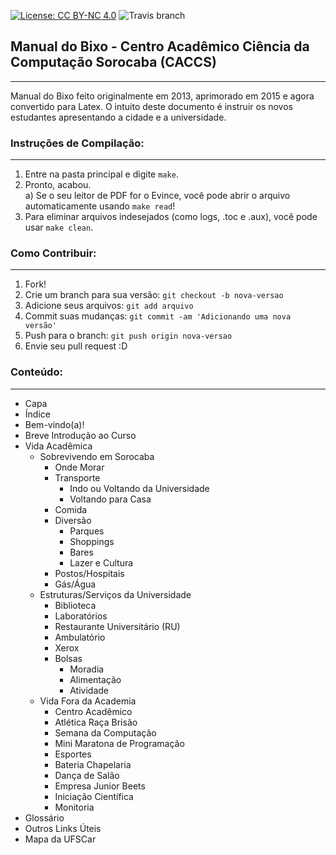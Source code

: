 [![License: CC BY-NC 4.0](https://i.creativecommons.org/l/by-sa/4.0/80x15.png)](http://creativecommons.org/licenses/by-sa/4.0/) ![Travis branch](https://travis-ci.org/caccs/Manual-do-Bixo.svg?branch=master)
## Manual do Bixo - Centro Acadêmico Ciência da Computação Sorocaba (CACCS)
---
Manual do Bixo feito originalmente em 2013, aprimorado em 2015 e agora convertido para Latex. O intuito deste documento é instruir os novos estudantes apresentando a cidade e a universidade.

### Instruções de Compilação:
---
1. Entre na pasta principal e digite `make`. 
2. Pronto, acabou.    
    a) Se o seu leitor de PDF for o Evince, você pode abrir o arquivo 
automaticamente usando `make read`!
3. Para eliminar arquivos indesejados (como logs, .toc e .aux), você pode usar `make clean`.

### Como Contribuir:
---
1. Fork!
2. Crie um branch para sua versão: `git checkout -b nova-versao`
3. Adicione seus arquivos: `git add arquivo`
4. Commit suas mudanças: `git commit -am 'Adicionando uma nova versão'`
5. Push para o branch: `git push origin nova-versao`
6. Envie seu pull request :D


### Conteúdo:
---
- Capa
- Índice
- Bem-vindo(a)!
- Breve Introdução ao Curso
- Vida Acadêmica
    - Sobrevivendo em Sorocaba
        - Onde Morar
        - Transporte
            - Indo ou Voltando da Universidade
            - Voltando para Casa
        - Comida
        - Diversão
            - Parques
            - Shoppings
            - Bares
            - Lazer e Cultura
        - Postos/Hospitais
        - Gás/Água
    - Estruturas/Serviços da Universidade
        - Biblioteca
        - Laboratórios
        - Restaurante Universitário (RU)
        - Ambulatório
        - Xerox
        - Bolsas
            - Moradia
            - Alimentação
            - Atividade
    - Vida Fora da Academia
        - Centro Acadêmico
        - Atlética Raça Brisão
        - Semana da Computação
        - Mini Maratona de Programação
        - Esportes
        - Bateria Chapelaria
        - Dança de Salão
        - Empresa Junior Beets
        - Iniciação Científica
        - Monitoria
- Glossário
- Outros Links Úteis
- Mapa da UFSCar

